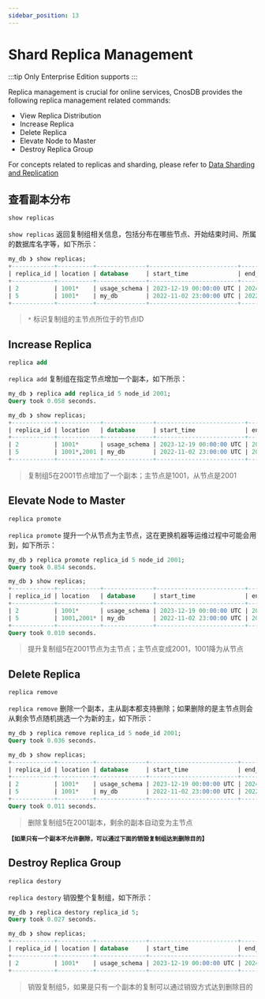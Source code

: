 ```yaml
---
sidebar_position: 13
---
```


# Shard Replica Management

:::tip
Only Enterprise Edition supports
:::

Replica management is crucial for online services, CnosDB provides the following replica management related commands:

- View Replica Distribution
- Increase Replica
- Delete Replica
- Elevate Node to Master
- Destroy Replica Group

For concepts related to replicas and sharding, please refer to [Data Sharding and Replication](../reference/concept_design/replica.md)

## 查看副本分布

```sql
show replicas
```

`show replicas` 返回复制组相关信息，包括分布在哪些节点、开始结束时间、所属的数据库名字等，如下所示：

```SQL
my_db ❯ show replicas;
+------------+----------+--------------+-------------------------+-------------------------+
| replica_id | location | database     | start_time              | end_time                |
+------------+----------+--------------+-------------------------+-------------------------+
| 2          | 1001*    | usage_schema | 2023-12-19 00:00:00 UTC | 2024-12-18 00:00:00 UTC |
| 5          | 1001*    | my_db        | 2022-11-02 23:00:00 UTC | 2022-11-03 07:20:00 UTC |
+------------+----------+--------------+-------------------------+-------------------------+
```

> `*` 标识复制组的主节点所位于的节点ID

## Increase Replica

```sql
replica add
```

`replica add` 复制组在指定节点增加一个副本，如下所示：

```SQL
my_db ❯ replica add replica_id 5 node_id 2001;
Query took 0.058 seconds.

my_db ❯ show replicas;
+------------+------------+--------------+-------------------------+-------------------------+
| replica_id | location   | database     | start_time              | end_time                |
+------------+------------+--------------+-------------------------+-------------------------+
| 2          | 1001*      | usage_schema | 2023-12-19 00:00:00 UTC | 2024-12-18 00:00:00 UTC |
| 5          | 1001*,2001 | my_db        | 2022-11-02 23:00:00 UTC | 2022-11-03 07:20:00 UTC |
+------------+------------+--------------+-------------------------+-------------------------+
```

> 复制组5在2001节点增加了一个副本；主节点是1001，从节点是2001

## Elevate Node to Master

```sql
replica promote
```

`replica promote` 提升一个从节点为主节点，这在更换机器等运维过程中可能会用到，如下所示：

```SQL
my_db ❯ replica promote replica_id 5 node_id 2001;
Query took 0.854 seconds.

my_db ❯ show replicas;
+------------+------------+--------------+-------------------------+-------------------------+
| replica_id | location   | database     | start_time              | end_time                |
+------------+------------+--------------+-------------------------+-------------------------+
| 2          | 1001*      | usage_schema | 2023-12-19 00:00:00 UTC | 2024-12-18 00:00:00 UTC |
| 5          | 1001,2001* | my_db        | 2022-11-02 23:00:00 UTC | 2022-11-03 07:20:00 UTC |
+------------+------------+--------------+-------------------------+-------------------------+
Query took 0.010 seconds.
```

> 提升复制组5在2001节点为主节点；主节点变成2001，1001降为从节点

## Delete Replica

```sql
replica remove
```

`replica remove` 删除一个副本，主从副本都支持删除；如果删除的是主节点则会从剩余节点随机挑选一个为新的主，如下所示：

```SQL
my_db ❯ replica remove replica_id 5 node_id 2001;
Query took 0.036 seconds.

my_db ❯ show replicas;
+------------+----------+--------------+-------------------------+-------------------------+
| replica_id | location | database     | start_time              | end_time                |
+------------+----------+--------------+-------------------------+-------------------------+
| 2          | 1001*    | usage_schema | 2023-12-19 00:00:00 UTC | 2024-12-18 00:00:00 UTC |
| 5          | 1001*    | my_db        | 2022-11-02 23:00:00 UTC | 2022-11-03 07:20:00 UTC |
+------------+----------+--------------+-------------------------+-------------------------+
Query took 0.011 seconds.
```

> 删除复制组5在2001副本，剩余的副本自动变为主节点

**`【如果只有一个副本不允许删除，可以通过下面的销毁复制组达到删除目的】`**

## Destroy Replica Group

```sql
replica destory
```

`replica destory` 销毁整个复制组，如下所示：

```SQL
my_db ❯ replica destory replica_id 5;
Query took 0.027 seconds.

my_db ❯ show replicas;
+------------+----------+--------------+-------------------------+-------------------------+
| replica_id | location | database     | start_time              | end_time                |
+------------+----------+--------------+-------------------------+-------------------------+
| 2          | 1001*    | usage_schema | 2023-12-19 00:00:00 UTC | 2024-12-18 00:00:00 UTC |
+------------+----------+--------------+-------------------------+-------------------------+
```

> 销毁复制组5，如果是只有一个副本的复制可以通过销毁方式达到删除目的
